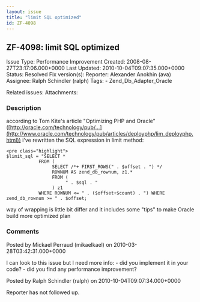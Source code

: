 ```yaml
---
layout: issue
title: "limit SQL optimized"
id: ZF-4098
---
```


ZF-4098: limit SQL optimized
----------------------------

 Issue Type: Performance Improvement Created: 2008-08-27T23:17:06.000+0000 Last Updated: 2010-10-04T09:07:35.000+0000 Status: Resolved Fix version(s): 
 Reporter:  Alexander Anokhin (ava)  Assignee:  Ralph Schindler (ralph)  Tags: - Zend\_Db\_Adapter\_Oracle
 
 Related issues: 
 Attachments: 
### Description

according to Tom Kite's article "Optimizing PHP and Oracle" ([http://oracle.com/technology/pub/…](http://www.oracle.com/technology/pub/articles/deployphp/lim_deployphp.html)) i've rewritten the SQL expression in limit method:

 
    <pre class="highlight">
    $limit_sql = "SELECT *
                FROM (
                     SELECT /*+ FIRST_ROWS(" . $offset . ") */
                     ROWNUM AS zend_db_rownum, z1.*
                     FROM (
                          " . $sql . "
                     ) z1
                WHERE ROWNUM <= " . ($offset+$count) . ") WHERE zend_db_rownum >= " . $offset;


way of wrapping is little bit differ and it includes some "tips" to make Oracle build more optimized plan

 

 

### Comments

Posted by Mickael Perraud (mikaelkael) on 2010-03-28T03:42:31.000+0000

I can look to this issue but I need more info: - did you implement it in your code? - did you find any performance improvement?

 

 

Posted by Ralph Schindler (ralph) on 2010-10-04T09:07:34.000+0000

Reporter has not followed up.

 

 